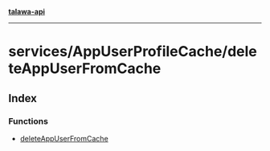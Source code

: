 [**talawa-api**](../../../README.md)

***

# services/AppUserProfileCache/deleteAppUserFromCache

## Index

### Functions

- [deleteAppUserFromCache](functions/deleteAppUserFromCache.md)
